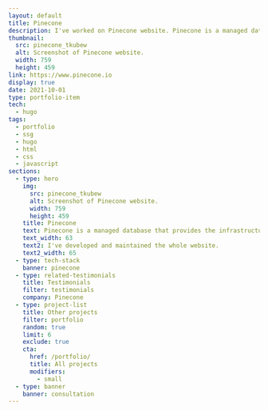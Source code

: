 ```yaml
---
layout: default
title: Pinecone
description: I've worked on Pinecone website. Pinecone is a managed database that provides the infrastructure for ML applications to search and rank results on similarities.
thumbnail:
  src: pinecone_tkubew
  alt: Screenshot of Pinecone website.
  width: 759
  height: 459
link: https://www.pinecone.io
display: true
date: 2021-10-01
type: portfolio-item
tech:
  - hugo
tags:
  - portfolio
  - ssg
  - hugo
  - html
  - css
  - javascript
sections:
  - type: hero
    img:
      src: pinecone_tkubew
      alt: Screenshot of Pinecone website.
      width: 759
      height: 459
    title: Pinecone
    text: Pinecone is a managed database that provides the infrastructure for ML applications that need to search and rank results based on similarities, such as recommendations, personalization, image search, and more.
    text_width: 63
    text2: I've developed and maintained the whole website.
    text2_width: 65
  - type: tech-stack
    banner: pinecone
  - type: related-testimonials
    title: Testimonials
    filter: testimonials
    company: Pinecone
  - type: project-list
    title: Other projects
    filter: portfolio
    random: true
    limit: 6
    exclude: true
    cta:
      href: /portfolio/
      title: All projects
      modifiers:
        - small
  - type: banner
    banner: consultation
---
```


